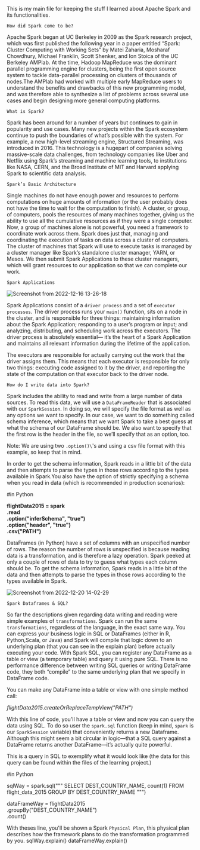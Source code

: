 This is my main file for keeping the stuff I learned about Apache Spark and its functionalities.

`How did Spark come to be?`

Apache Spark began at UC Berkeley in 2009 as the Spark research project, which was first published the following year in a paper entitled “Spark: Cluster Computing with Working Sets” by Matei Zaharia, Mosharaf Chowdhury, Michael Franklin, Scott Shenker, and Ion Stoica of the UC Berkeley AMPlab. At the time, Hadoop MapReduce was the dominant parallel programming engine for clusters, being the first open source system to tackle data-parallel processing on clusters of thousands of nodes.The AMPlab had worked with multiple early MapReduce users to understand the benefits and drawbacks of this new programming model, and was therefore able to synthesize a list of problems across several use cases and begin designing more general computing platforms.


`What is Spark?`

Spark has been around for a number of years but continues to gain in popularity and use cases. Many new projects within the Spark ecosystem continue to push the boundaries of what’s possible with the system. For example, a new high-level streaming engine, Structured Streaming, was introduced in 2016. This technology is a hugepart of companies solving massive-scale data challenges, from technology companies like Uber and Netflix using Spark’s streaming and machine learning tools, to institutions like NASA, CERN, and the Broad Institute of MIT and Harvard applying Spark to scientific data analysis.

`Spark’s Basic Architecture`

Single machines do not have enough power and resources to perform computations on huge amounts of information (or the user probably does not have the time to wait for the computation to finish). A cluster, or group, of computers, pools the resources of many machines together, giving us the ability to use all the cumulative resources as if they were a single computer. Now, a group of machines alone is not powerful, you need a framework to coordinate work across them. Spark does just that, managing and coordinating the execution of tasks on data across a cluster of computers. The cluster of machines that Spark will use to execute tasks is managed by a cluster manager like Spark’s standalone cluster manager, YARN, or Mesos. We then submit Spark Applications to these cluster managers, which will grant resources to our application so that we can complete our work.


`Spark Applications`

![Screenshot from 2022-12-16 13-26-18](https://user-images.githubusercontent.com/98364965/208144008-a1c87da3-1107-4df7-9871-c82fc859e944.png)

Spark Applications consist of a `driver process` and a set of `executor processes`. The driver process runs your `main()` function, sits on a node in the cluster, and is responsible for three things: maintaining information about the Spark Application; responding to a user’s program or input; and analyzing, distributing, and scheduling work across the executors. The driver process is absolutely essential— it’s the heart of a Spark Application and maintains all relevant information during the lifetime of the application.

The executors are responsible for actually carrying out the work that the driver
assigns them. This means that each executor is responsible for only two things: executing code assigned to it by the driver, and reporting the state of the computation on that executor back to the driver node.

`How do I write data into Spark?`

Spark includes the ability to read and write from a large number of data sources. To read this data, we will use a `DataFrameReader` that is associated with our `SparkSession`. In doing so, we will specify the file format as well as any options we want to specify. In our case, we want to do something called schema inference, which means that we want Spark to take a best guess at what the schema of our DataFrame should be. We also want to specify that the first row is the header in the file, so we’ll specify that as an option, too.

Note: We are using two `.option()\`'s and using a csv file format with this example, so keep that in mind.

In order to get the schema information, Spark reads in a little bit of the data and then attempts to parse the types in those rows according to the types available in Spark.You also have the option of strictly specifying a schema when you read in data (which is recommended in production scenarios):

#in Python

**flightData2015 = spark\
.read\
.option("inferSchema", "true")\
.option("header", "true")\
.csv("PATH")**

DataFrames (in Python) have a set of columns with an unspecified number of rows. The reason the number of rows is unspecified is because reading data is a transformation, and is therefore a lazy operation. Spark peeked at only a couple of rows of data to try to guess what types each column should be. To get the schema information, Spark reads in a little bit of the data and then attempts to parse the types in those rows according to the types available in Spark.

![Screenshot from 2022-12-20 14-02-29](https://user-images.githubusercontent.com/98364965/208723916-390ecf92-7cad-43e6-9b1b-c216e53f6996.png)



`Spark Dataframes & SQL?`

So far the descriptions given regarding data writing and reading were simple examples of `transformations`. Spark can run the same `transformations`, regardless of the language, in the exact same way. You can express your business logic in SQL or DataFrames (either in R, Python,Scala, or Java) and Spark will compile that logic down to an underlying plan (that you can see in the explain plan) before actually executing your code. With Spark SQL, you can register any DataFrame as a table or view (a temporary table) and query it using pure SQL. There is no performance difference between writing SQL queries or writing DataFrame code, they both “compile” to the same underlying plan that we specify in DataFrame code.

You can make any DataFrame into a table or view with one simple method call:

*flightData2015.createOrReplaceTempView("PATH")*

With this line of code, you'll have a table or view and now you can query the data using SQL. To do so user the `spark.sql` function (keep in mind, `spark` is our `SparkSession` variable) that conveniently returns a new Dataframe. Although this might seem a bit circular in logic—that a SQL query against a DataFrame returns another DataFrame—it’s actually quite powerful. 

This is a query in SQL to exemplify what it would look like (the data for this query can be found within the files of the learning project.)

#in Python

sqlWay = spark.sql("""
SELECT DEST_COUNTRY_NAME, count(1)
FROM flight_data_2015
GROUP BY DEST_COUNTRY_NAME
""")

dataFrameWay = flightData2015\
.groupBy("DEST_COUNTRY_NAME")\
.count()

With theses line, you'll be shown a Spark `Physical Plan`, this physical plan describes how the framework plans to do the transformation programmed by you.
sqlWay.explain()
dataFrameWay.explain()


